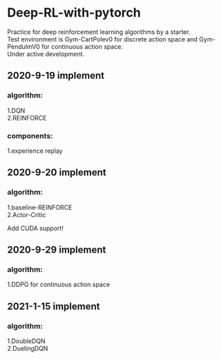# Deep-RL-with-pytorch
Practice for deep reinforcement learning algorithms by a starter.  
Test environment is Gym-CartPolev0 for discrete action space and Gym-PendulmV0 for continuous action space.  
Under active development.

## 2020-9-19 implement
### algorithm:  
  1.DQN  
  2.REINFORCE 
### components:  
1.experience replay
## 2020-9-20 implement
### algorithm:
  1.baseline-REINFORCE  
  2.Actor-Critic  
  
  Add CUDA support!
## 2020-9-29 implement
### algorithm:
  1.DDPG for continuous action space  
## 2021-1-15 implement
### algorithm:  
  1.DoubleDQN  
  2.DuelingDQN 
